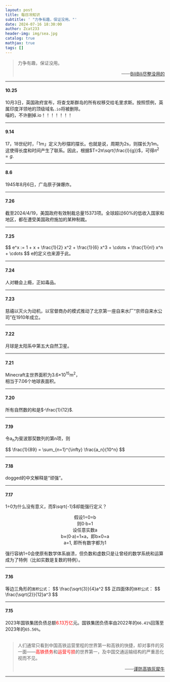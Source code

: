 ```yaml
---
layout: post
title: 每日冷知识
subtitle: ' "力争有趣，保证没用。"'
date: 2024-07-16 18:30:00
author: Zcat233
header-img: img/sea.jpg
catalog: true
mathjax: true
tags: []
---
```


> 力争有趣，保证没用。
> <div style="text-align: right;">——<a href="https://space.bilibili.com/7428971">BiliBili尽整没用的</a></div>

---

#### 10.25
10月3日，英国政府宣布，将查戈斯群岛的所有权移交给毛里求斯。按照惯例，英属印度洋领地的顶级域名`.io`将被删除。<br>
喵的，不许删掉.io！！！！！！！

---

#### 9.14
17，18世纪时，「1m」定义为秒摆的摆长。也就是说，周期为2s，则摆长为1m。这使得长度和时间产生了联系。因此，根据$T=2π\sqrt{\frac{l}{g}}$，可得$π^2=g$.

---

#### 8.6
1945年8月6日，广岛原子弹爆炸。

---

#### 7.26
截至2024/4/19，美国政府有效制裁总量15373项。全球超过60%的低收入国家和地区，都在遭受美国政府施加的某种制裁。

---

#### 7.25
\$$
e^x := 1 + x + \frac{1}{2} x^2 + \frac{1}{6} x^3 + \cdots + \frac{1}{n!} x^n + \cdots
\$$
e的定义也来源于此。

---

#### 7.24
人对糖会上瘾，正如毒品。

---

#### 7.23
慈禧以灭火为动机，以官督商办的模式推动了北京第一座自来水厂“京师自来水公司”在1910年成立。

---

#### 7.22
月球是太阳系中第五大自然卫星。

---

#### 7.21
Minecraft主世界面积为3.6×10<sup>15</sup>m<sup>2</sup>，  
相当于7.06个地球表面积。

---

#### 7.20
所有自然数的和是$-\frac{1}{12}$.

---

#### 7.19
令a<sub>n</sub>为斐波那契数列的第n项，则

\$$
\frac{1}{89} = \sum_{n=1}^{\infty} \frac{a_n}{10^n}
\$$

---

#### 7.18
dogged的中文解释是“顽强”。

---

#### 7.17
1÷0为什么没有意义，而$\sqrt{-1}$却能强行定义？<br>

<div style="text-align: center;">
假设1÷0=b<br>
则0·b=1<br>
设任意实数a<br>
b×(0·a)=1×a，即b×0=a<br>
a=1, 即所有数字都为1
</div>

强行容纳1÷0会使原有数学体系崩溃，但负数和虚数只是让曾经的数学系统和运算成为了特例（比如实数是复数的特例）。

---

#### 7.16
等边三角形的`面积公式`：
\$$
\frac{\sqrt{3}}{4}a^2
\$$
正四面体的`体积公式`：
\$$
\frac{\sqrt{2}}{12}a^3
\$$

---

#### 7.15
2023年国铁集团负债总额<font color = red>6.13万亿</font>元。国铁集团负债率由2022年的`66.41%`回落至2023年的`65.56%`。  
<br>
> 人们通常只看到中国高铁运营里程的世界第一和高铁的快捷，却对事件的另一面——<font color = red>高铁债务</font>和<font color = red>运营亏损</font>的世界第一，及中国交通运输结构的严重恶化视而不见。  
> <div style="text-align: right;">——<a href="https://m.jiemian.com/article/2844468.html">谨防高铁灰犀牛</a></div>

---
